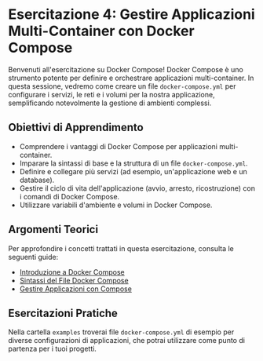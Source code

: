 # Esercitazione 4: Gestire Applicazioni Multi-Container con Docker Compose

Benvenuti all'esercitazione su Docker Compose! Docker Compose è uno strumento potente per definire e orchestrare applicazioni multi-container. In questa sessione, vedremo come creare un file `docker-compose.yml` per configurare i servizi, le reti e i volumi per la nostra applicazione, semplificando notevolmente la gestione di ambienti complessi.

## Obiettivi di Apprendimento

- Comprendere i vantaggi di Docker Compose per applicazioni multi-container.
- Imparare la sintassi di base e la struttura di un file `docker-compose.yml`.
- Definire e collegare più servizi (ad esempio, un'applicazione web e un database).
- Gestire il ciclo di vita dell'applicazione (avvio, arresto, ricostruzione) con i comandi di Docker Compose.
- Utilizzare variabili d'ambiente e volumi in Docker Compose.

## Argomenti Teorici

Per approfondire i concetti trattati in questa esercitazione, consulta le seguenti guide:

- [Introduzione a Docker Compose](../../docs/Introduction-to-Docker-Compose.md)
- [Sintassi del File Docker Compose](../../docs/Docker-Compose-File-Syntax.md)
- [Gestire Applicazioni con Compose](../../docs/Managing-Applications-with-Compose.md)

## Esercitazioni Pratiche

Nella cartella `examples` troverai file `docker-compose.yml` di esempio per diverse configurazioni di applicazioni, che potrai utilizzare come punto di partenza per i tuoi progetti.
